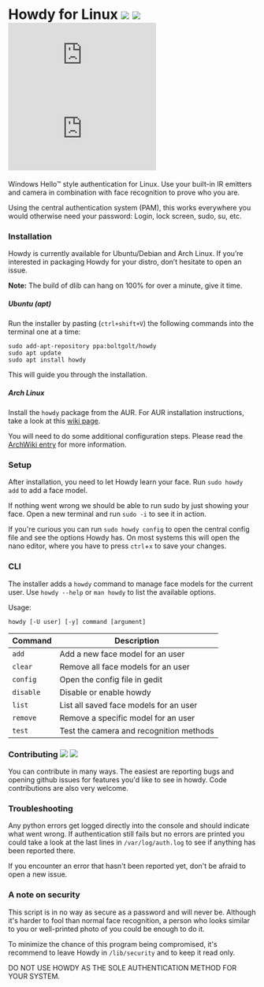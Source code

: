 # Howdy for Linux  [![](https://img.shields.io/travis/boltgolt/howdy/master.svg)](https://travis-ci.org/boltgolt/howdy) [![](https://img.shields.io/github/release/boltgolt/howdy.svg?colorB=4c1)](https://github.com/boltgolt/howdy/releases) ![](https://boltgolt.nl/howdy_badge/installs.php?nc) ![](https://boltgolt.nl/howdy_badge/views.php)

Windows Hello™ style authentication for Linux. Use your built-in IR emitters and camera in combination with face recognition to prove who you are.

Using the central authentication system (PAM), this works everywhere you would otherwise need your password: Login, lock screen, sudo, su, etc.

### Installation

Howdy is currently available for Ubuntu/Debian and Arch Linux. If you’re interested in packaging Howdy for your distro, don’t hesitate to open an issue.

**Note:** The build of dlib can hang on 100% for over a minute, give it time.

##### Ubuntu (apt)

Run the installer by pasting (`ctrl+shift+V`) the following commands into the terminal one at a time:

```
sudo add-apt-repository ppa:boltgolt/howdy
sudo apt update
sudo apt install howdy
```

This will guide you through the installation.

##### Arch Linux

Install the `howdy` package from the AUR. For AUR installation instructions, take a look at this [wiki page](https://wiki.archlinux.org/index.php/Arch_User_Repository#Installing_packages).

You will need to do some additional configuration steps. Please read the [ArchWiki entry](https://wiki.archlinux.org/index.php/Howdy) for more information.

### Setup

After installation, you need to let Howdy learn your face. Run `sudo howdy add` to add a face model.

If nothing went wrong we should be able to run sudo by just showing your face. Open a new terminal and run `sudo -i` to see it in action.

If you're curious you can run `sudo howdy config` to open the central config file and see the options Howdy has. On most systems this will open the nano editor, where you have to press `ctrl`+`x` to save your changes.

### CLI

The installer adds a `howdy` command to manage face models for the current user. Use `howdy --help` or `man howdy` to list the available options.

Usage:
```
howdy [-U user] [-y] command [argument]
```

| Command   | Description                                   |
|-----------|-----------------------------------------------|
| `add`     | Add a new face model for an user              |
| `clear`   | Remove all face models for an user            |
| `config`  | Open the config file in gedit                 |
| `disable` | Disable or enable howdy                       |
| `list`    | List all saved face models for an user        |
| `remove`  | Remove a specific model for an user           |
| `test`    | Test the camera and recognition methods       |

### Contributing [![](https://img.shields.io/travis/boltgolt/howdy/dev.svg?label=dev%20build)](https://github.com/boltgolt/howdy/tree/dev) [![](https://img.shields.io/github/issues-raw/boltgolt/howdy/enhancement.svg?label=feature+requests&colorB=4c1)](https://github.com/boltgolt/howdy/issues?q=is%3Aissue+is%3Aopen+label%3Aenhancement)

You can contribute in many ways. The easiest are reporting bugs and opening github issues for features you'd like to see in howdy. Code contributions are also very welcome.

### Troubleshooting

Any python errors get logged directly into the console and should indicate what went wrong. If authentication still fails but no errors are printed you could take a look at the last lines in `/var/log/auth.log` to see if anything has been reported there.

If you encounter an error that hasn't been reported yet, don't be afraid to open a new issue.

### A note on security

This script is in no way as secure as a password and will never be. Although it's harder to fool than normal face recognition, a person who looks similar to you or well-printed photo of you could be enough to do it.

To minimize the chance of this program being compromised, it's recommend to leave Howdy in `/lib/security` and to keep it read only.

DO NOT USE HOWDY AS THE SOLE AUTHENTICATION METHOD FOR YOUR SYSTEM.
